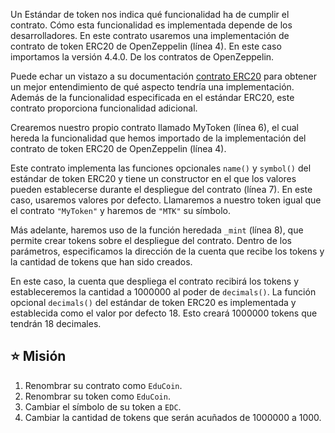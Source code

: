 Un Estándar de token nos indica qué funcionalidad ha de cumplir el contrato. Cómo esta funcionalidad es implementada depende de los desarrolladores. En este contrato usaremos una implementación de contrato de token ERC20 de OpenZeppelin (línea 4).
En este caso importamos la versión 4.4.0. De los contratos de OpenZeppelin.

Puede echar un vistazo a su documentación  <a href="https://github.com/OpenZeppelin/openzeppelin-contracts/blob/master/contracts/token/ERC20/ERC20.sol" target="_blank">contrato ERC20</a> para obtener un mejor entendimiento de qué aspecto tendría una implementación. Además de la funcionalidad especificada en el estándar ERC20, este contrato proporciona funcionalidad adicional. 

Crearemos nuestro propio contrato llamado MyToken (línea 6), el cual hereda la funcionalidad que hemos importado de la implementación del contrato de token ERC20 de OpenZeppelin (línea 4).

Este contrato implementa las funciones opcionales `name()` y `symbol()` del estándar de token ERC20 y tiene un constructor en el que los valores pueden establecerse durante el despliegue del contrato (línea 7). En este caso, usaremos valores por defecto. Llamaremos a nuestro token igual que el contrato `"MyToken"` y haremos de `"MTK"` su símbolo. 

Más adelante, haremos uso de la función heredada `_mint` (línea 8), que permite crear tokens sobre el despliegue del contrato. Dentro de los parámetros, especificamos la dirección de la cuenta que recibe los tokens y la cantidad de tokens que han sido creados. 

En este caso, la cuenta que despliega el contrato recibirá los tokens y estableceremos la cantidad a 1000000 al poder de `decimals()`. La función opcional `decimals()` del estándar de token ERC20 es implementada y establecida como el valor por defecto 18. Esto creará  1000000 tokens que tendrán 18 decimales. 

## ⭐️ Misión
1. Renombrar su contrato como `EduCoin`.
2. Renombrar su token como `EduCoin`.
3. Cambiar el símbolo de su token a `EDC`.
4. Cambiar la cantidad de tokens que serán acuñados de 1000000 a 1000.
